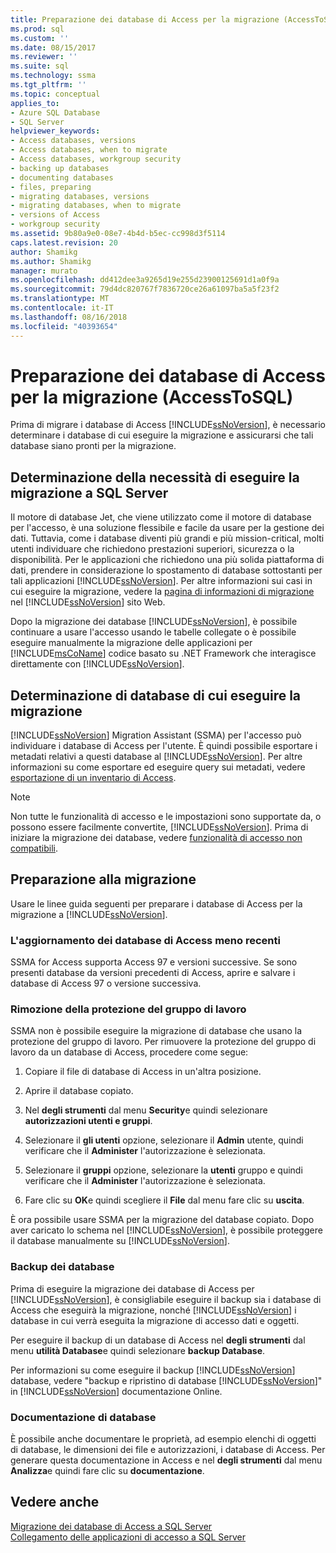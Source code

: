 ```yaml
---
title: Preparazione dei database di Access per la migrazione (AccessToSQL) | Microsoft Docs
ms.prod: sql
ms.custom: ''
ms.date: 08/15/2017
ms.reviewer: ''
ms.suite: sql
ms.technology: ssma
ms.tgt_pltfrm: ''
ms.topic: conceptual
applies_to:
- Azure SQL Database
- SQL Server
helpviewer_keywords:
- Access databases, versions
- Access databases, when to migrate
- Access databases, workgroup security
- backing up databases
- documenting databases
- files, preparing
- migrating databases, versions
- migrating databases, when to migrate
- versions of Access
- workgroup security
ms.assetid: 9b80a9e0-08e7-4b4d-b5ec-cc998d3f5114
caps.latest.revision: 20
author: Shamikg
ms.author: Shamikg
manager: murato
ms.openlocfilehash: dd412dee3a9265d19e255d23900125691d1a0f9a
ms.sourcegitcommit: 79d4dc820767f7836720ce26a61097ba5a5f23f2
ms.translationtype: MT
ms.contentlocale: it-IT
ms.lasthandoff: 08/16/2018
ms.locfileid: "40393654"
---
```

# <a name="preparing-access-databases-for-migration-accesstosql"></a>Preparazione dei database di Access per la migrazione (AccessToSQL)
Prima di migrare i database di Access [!INCLUDE[ssNoVersion](../../includes/ssnoversion-md.md)], è necessario determinare i database di cui eseguire la migrazione e assicurarsi che tali database siano pronti per la migrazione.  
  
## <a name="determining-when-to-migrate-to-sql-server"></a>Determinazione della necessità di eseguire la migrazione a SQL Server  
Il motore di database Jet, che viene utilizzato come il motore di database per l'accesso, è una soluzione flessibile e facile da usare per la gestione dei dati. Tuttavia, come i database diventi più grandi e più mission-critical, molti utenti individuare che richiedono prestazioni superiori, sicurezza o la disponibilità. Per le applicazioni che richiedono una più solida piattaforma di dati, prendere in considerazione lo spostamento di database sottostanti per tali applicazioni [!INCLUDE[ssNoVersion](../../includes/ssnoversion-md.md)]. Per altre informazioni sui casi in cui eseguire la migrazione, vedere la [pagina di informazioni di migrazione](http://go.microsoft.com/fwlink/?LinkId=68571) nel [!INCLUDE[ssNoVersion](../../includes/ssnoversion-md.md)] sito Web.  
  
Dopo la migrazione dei database [!INCLUDE[ssNoVersion](../../includes/ssnoversion-md.md)], è possibile continuare a usare l'accesso usando le tabelle collegate o è possibile eseguire manualmente la migrazione delle applicazioni per [!INCLUDE[msCoName](../../includes/msconame_md.md)] codice basato su .NET Framework che interagisce direttamente con [!INCLUDE[ssNoVersion](../../includes/ssnoversion-md.md)].  
  
## <a name="determining-which-databases-to-migrate"></a>Determinazione di database di cui eseguire la migrazione  
[!INCLUDE[ssNoVersion](../../includes/ssnoversion-md.md)] Migration Assistant (SSMA) per l'accesso può individuare i database di Access per l'utente. È quindi possibile esportare i metadati relativi a questi database al [!INCLUDE[ssNoVersion](../../includes/ssnoversion-md.md)]. Per altre informazioni su come esportare ed eseguire query sui metadati, vedere [esportazione di un inventario di Access](exporting-an-access-inventory-accesstosql.md).  

   > [!NOTE]
   > Non tutte le funzionalità di accesso e le impostazioni sono supportate da, o possono essere facilmente convertite, [!INCLUDE[ssNoVersion](../../includes/ssnoversion-md.md)]. Prima di iniziare la migrazione dei database, vedere [funzionalità di accesso non compatibili](incompatible-access-features-accesstosql.md).
  
## <a name="preparing-for-migration"></a>Preparazione alla migrazione  
Usare le linee guida seguenti per preparare i database di Access per la migrazione a [!INCLUDE[ssNoVersion](../../includes/ssnoversion-md.md)].  
  
### <a name="upgrading-older-access-databases"></a>L'aggiornamento dei database di Access meno recenti  
SSMA for Access supporta Access 97 e versioni successive. Se sono presenti database da versioni precedenti di Access, aprire e salvare i database di Access 97 o versione successiva.  
  
### <a name="removing-workgroup-protection"></a>Rimozione della protezione del gruppo di lavoro  
SSMA non è possibile eseguire la migrazione di database che usano la protezione del gruppo di lavoro. Per rimuovere la protezione del gruppo di lavoro da un database di Access, procedere come segue:  
  
1.  Copiare il file di database di Access in un'altra posizione.  
  
2.  Aprire il database copiato.  
  
3.  Nel **degli strumenti** dal menu **Security**e quindi selezionare **autorizzazioni utenti e gruppi**.  
  
4.  Selezionare il **gli utenti** opzione, selezionare il **Admin** utente, quindi verificare che il **Administer** l'autorizzazione è selezionata.  
  
5.  Selezionare il **gruppi** opzione, selezionare la **utenti** gruppo e quindi verificare che il **Administer** l'autorizzazione è selezionata.  
  
6.  Fare clic su **OK**e quindi scegliere il **File** dal menu fare clic su **uscita**.  
  
È ora possibile usare SSMA per la migrazione del database copiato. Dopo aver caricato lo schema nel [!INCLUDE[ssNoVersion](../../includes/ssnoversion-md.md)], è possibile proteggere il database manualmente su [!INCLUDE[ssNoVersion](../../includes/ssnoversion-md.md)].  
  
### <a name="backing-up-databases"></a>Backup dei database  
Prima di eseguire la migrazione dei database di Access per [!INCLUDE[ssNoVersion](../../includes/ssnoversion-md.md)], è consigliabile eseguire il backup sia i database di Access che eseguirà la migrazione, nonché [!INCLUDE[ssNoVersion](../../includes/ssnoversion-md.md)] i database in cui verrà eseguita la migrazione di accesso dati e oggetti.  
  
Per eseguire il backup di un database di Access nel **degli strumenti** dal menu **utilità Database**e quindi selezionare **backup Database**.  
  
Per informazioni su come eseguire il backup [!INCLUDE[ssNoVersion](../../includes/ssnoversion-md.md)] database, vedere "backup e ripristino di database [!INCLUDE[ssNoVersion](../../includes/ssnoversion-md.md)]" in [!INCLUDE[ssNoVersion](../../includes/ssnoversion-md.md)] documentazione Online.  
  
### <a name="documenting-databases"></a>Documentazione di database  
È possibile anche documentare le proprietà, ad esempio elenchi di oggetti di database, le dimensioni dei file e autorizzazioni, i database di Access. Per generare questa documentazione in Access e nel **degli strumenti** dal menu **Analizza**e quindi fare clic su **documentazione**.  
  
## <a name="see-also"></a>Vedere anche  
[Migrazione dei database di Access a SQL Server](migrating-access-databases-to-sql-server-azure-sql-db-accesstosql.md)  
[Collegamento delle applicazioni di accesso a SQL Server](linking-access-applications-to-sql-server-azure-sql-db-accesstosql.md)
